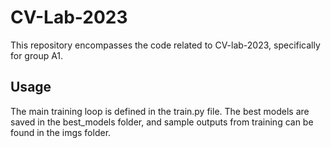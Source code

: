 # CV-Lab-2023
This repository encompasses the code related to CV-lab-2023, specifically for group A1.

## Usage
The main training loop is defined in the train.py file. The best models are saved in the best_models folder, and sample outputs from training can be found in the imgs folder.
